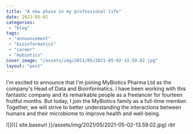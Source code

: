 ```yaml
---
title: "A new phase in my professional life"
date: 2021-05-02
categories: 
 - "blog"
tags: 
 - "announcement"
 - "bioinformatics"
 - "career"
 - "mybiotics"
cover_image: "/assets/img/2021/05/2021-05-02-13.59.02.jpg"
layout: "post"
---
```


I'm excited to announce that I'm joining MyBiotics Pharma Ltd as the company's Head of Data and Bioinformatics. I have been working with this fantastic company and its remarkable people as a freelancer for fourteen fruitful months. But today, I join the MyBiotics family as a full-time member. Together, we will strive to better understanding the interactions between humans and their microbiome to improve health and well-being.

![]({{ site.baseurl }}/assets/img/2021/05/2021-05-02-13.59.02.jpg)
*rbt*
